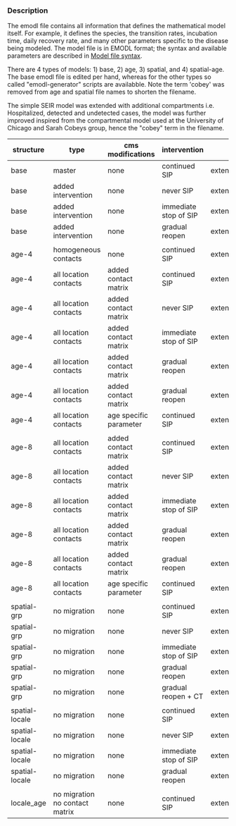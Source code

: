 ### Description 

The emodl file contains all information that defines the mathematical model itself. 
For example, it defines the species, the transition rates, incubation time, daily recovery rate, and many other parameters specific to the disease being modeled. 
The model file is in EMODL format; the syntax and available parameters are described in [Model file syntax](https://idmod.org/docs/cms/model-file.html).


There are 4 types of models: 1) base, 2) age, 3) spatial, and 4) spatial-age. 
The base emodl file is edited per hand, whereas for the other types so called "emodl-generator" scripts are availabble. 
Note the term 'cobey' was removed from age and spatial file names to shorten the filename. 

The simple SEIR model was extended with additional compartments i.e. Hospitalized, detected and undetected cases, 
the model was further improved inspired from the compartmental model used at the University of Chicago and Sarah Cobeys group, hence the "cobey" term in the filename. 


| structure      | type                            | cms modifications        | intervention          | emodl name                                             |
|----------------|---------------------------------|--------------------------|-----------------------|--------------------------------------------------------|
| base           | master                          | none                     | continued SIP         | extendedmodel_cobey.emodl                              |
| base           | added intervention              | none                     | never SIP             | extendedmodel_cobey_noSIP.emodl                        |
| base           | added intervention              | none                     | immediate stop of SIP | extendedmodel_cobey_interventionStopy.emodl            |
| base           | added intervention              | none                     | gradual reopen        | extendedmodel_cobey_gradual_reopening.emodl            |
|                |                                 |                          |                       |                                                        |
| age-4          | homogeneous contacts            | none                     | continued SIP         | extendedmodel_age4_homogeneous.emodl                   |
| age-4          | all location contacts           | added contact matrix     | continued SIP         | extendedmodel_age4.emodl                               |
| age-4          | all location contacts           | added contact matrix     | never SIP             | extendedmodel_age4_neverSIP.emodl                      |
| age-4          | all location contacts           | added contact matrix     | immediate stop of SIP | extendedmodel_age4_interventionStop.emodl              |
| age-4          | all location contacts           | added contact matrix     | gradual reopen        | extendedmodel_age4_gradual_reopening.emodl             |
| age-4          | all location contacts           | added contact matrix     | gradual reopen        | extendedmodel_age4_contactTracing.emodl  
| age-4          | all location contacts           | age specific parameter   | continued SIP         | extendedmodel_age4_param.emodl                         |
|                |                                 |                          |                       |                                                        |
| age-8          | all location contacts           | added contact matrix     | continued SIP         | extendedmodel_age8.emodl                               |
| age-8          | all location contacts           | added contact matrix     | never SIP             | extendedmodel_age8_neverSIP.emodl                      |
| age-8          | all location contacts           | added contact matrix     | immediate stop of SIP | extendedmodel_age8_interventionStop.emodl              |
| age-8          | all location contacts           | added contact matrix     | gradual reopen        | extendedmodel_age8_gradual_reopening.emodl             |
| age-8          | all location contacts           | added contact matrix     | gradual reopen        | extendedmodel_age8_contactTracing.emodl 
| age-8          | all location contacts           | age specific parameter   | continued SIP         | extendedmodel_age8_param.emodl                         |
|                |                                 |                          |                       |                                                        |
| spatial-grp    | no migration                    | none                     | continued SIP         | extendedmodel_EMSgrp.emodl                            |
| spatial-grp    | no migration                    | none                     | never SIP             | extendedmodel_EMSgrp_neverSIP.emodl                   |
| spatial-grp    | no migration                    | none                     | immediate stop of SIP | extendedmodel_EMSgrp_interventionStop.emodl           |
| spatial-grp    | no migration                    | none                     | gradual reopen        | extendedmodel_EMSgrp_gradual_reopening.emodl          |
| spatial-grp    | no migration                    | none                     | gradual reopen + CT   | extendedmodel_EMSgrp_gradual_contactTracing.emodl  
|                |                                 |                          |                       |                                                        |
| spatial-locale | no migration                    | none                     | continued SIP         | extendedmodel_cobey_localeEMS.emodl                   |
| spatial-locale | no migration                    | none                     | never SIP             | extendedmodel_cobey_localeEMS_neverSIP.emodl          |
| spatial-locale | no migration                    | none                     | immediate stop of SIP | extendedmodel_cobey_localeEMS_interventionStop.emodl  |
| spatial-locale | no migration                    | none                     | gradual reopen        | extendedmodel_cobey_localeEMS_gradual_reopening.emodl |
|                |                                 |                          |                       |                                                        |
| locale_age     | no migration  no contact matrix | none                     | continued SIP         | extendedmodel_cobey_locale_age_test.emodl              |

